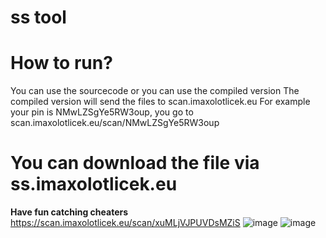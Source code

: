 # ss tool

# How to run?
You can use the sourcecode or you can use the compiled version
The compiled version will send the files to scan.imaxolotlicek.eu
For example your pin is NMwLZSgYe5RW3oup, you go to scan.imaxolotlicek.eu/scan/NMwLZSgYe5RW3oup 

# You can download the file via ss.imaxolotlicek.eu

**Have fun catching cheaters**
https://scan.imaxolotlicek.eu/scan/xuMLjVJPUVDsMZiS
![image](https://github.com/ImAxolotlicekDev/ss-tool/assets/169522312/15c430ee-8c6f-478e-8ae2-b7d1727c4ace)
![image](https://github.com/ImAxolotlicekDev/ss-tool/assets/169522312/d8b858bf-9a42-4788-9595-15ad0ed09f3f)
